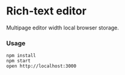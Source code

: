 Rich-text editor
=====================

Multipage editor width local browser storage.

### Usage

```
npm install
npm start
open http://localhost:3000
```
